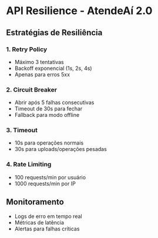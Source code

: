 # API Resilience - AtendeAí 2.0

## Estratégias de Resiliência

### 1. Retry Policy
- Máximo 3 tentativas
- Backoff exponencial (1s, 2s, 4s)
- Apenas para erros 5xx

### 2. Circuit Breaker
- Abrir após 5 falhas consecutivas
- Timeout de 30s para fechar
- Fallback para modo offline

### 3. Timeout
- 10s para operações normais
- 30s para uploads/operações pesadas

### 4. Rate Limiting
- 100 requests/min por usuário
- 1000 requests/min por IP

## Monitoramento
- Logs de erro em tempo real
- Métricas de latência
- Alertas para falhas críticas
